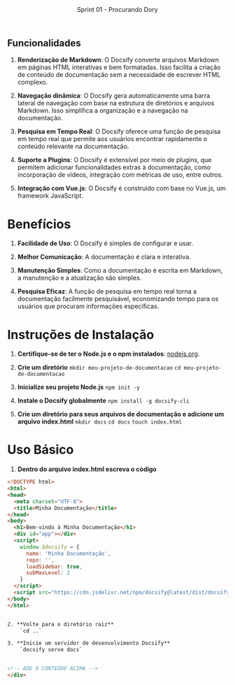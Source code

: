 <header>
    Sprint 01 - Procurando Dory
</header>
<div class="doc-body">
<!-- ADD O CONTEÚDO ABAIXO -->

## Funcionalidades

1. **Renderização de Markdown**: O Docsify converte arquivos Markdown em páginas HTML interativas e bem formatadas. Isso facilita a criação de conteúdo de documentação sem a necessidade de escrever HTML complexo.

2. **Navegação dinâmica**: O Docsify gera automaticamente uma barra lateral de navegação com base na estrutura de diretórios e arquivos Markdown. Isso simplifica a organização e a navegação na documentação.

3. **Pesquisa em Tempo Real**: O Docsify oferece uma função de pesquisa em tempo real que permite aos usuários encontrar rapidamente o conteúdo relevante na documentação.

4. **Suporte a Plugins**: O Docsify é extensível por meio de plugins, que permitem adicionar funcionalidades extras à documentação, como incorporação de vídeos, integração com métricas de uso, entre outros.

5. **Integração com Vue.js**: O Docsify é construído com base no Vue.js, um framework JavaScript.


# Benefícios

1. **Facilidade de Uso**: O Docsify é simples de configurar e usar. 

2. **Melhor Comunicação**: A documentação é clara e interativa.

3. **Manutenção Simples**: Como a documentação é escrita em Markdown, a manutenção e a atualização são simples. 

4. **Pesquisa Eficaz**: A função de pesquisa em tempo real torna a documentação facilmente pesquisável, economizando tempo para os usuários que procuram informações específicas.


# Instruções de Instalação

1. **Certifique-se de ter o Node.js e o npm instalados**: [nodejs.org](https://nodejs.org/).

2. **Crie um diretório** 
  `mkdir meu-projeto-de-documentacao`
   `cd meu-projeto-de-documentacao`

3. **Inicialize seu projeto Node.js**
    `npm init -y`

4. **Instale o Docsify globalmente**
   `npm install -g docsify-cli`

5. **Crie um diretório para seus arquivos de documentação e adicione um arquivo index.html**
    `mkdir docs`
     `cd docs`
     `touch index.html`


# Uso Básico

1. **Dentro do arquivo index.html escreva o código**
```html
<!DOCTYPE html>
<html>
<head>
  <meta charset="UTF-8">
  <title>Minha Documentação</title>
</head>
<body>
  <h1>Bem-vindo à Minha Documentação</h1>
  <div id="app"></div>
  <script>
    window.$docsify = {
      name: 'Minha Documentação',
      repo: '',
      loadSidebar: true,
      subMaxLevel: 2
    }
  </script>
  <script src="https://cdn.jsdelivr.net/npm/docsify@latest/dist/docsify.min.js"></script>
</body>
</html>


2. **Volte para o diretório raiz**
    `cd ..`

3. **Inicie um servidor de desenvolvimento Docsify**
    `docsify serve docs`


<!-- ADD O CONTEÚDO ACIMA -->
</div>
